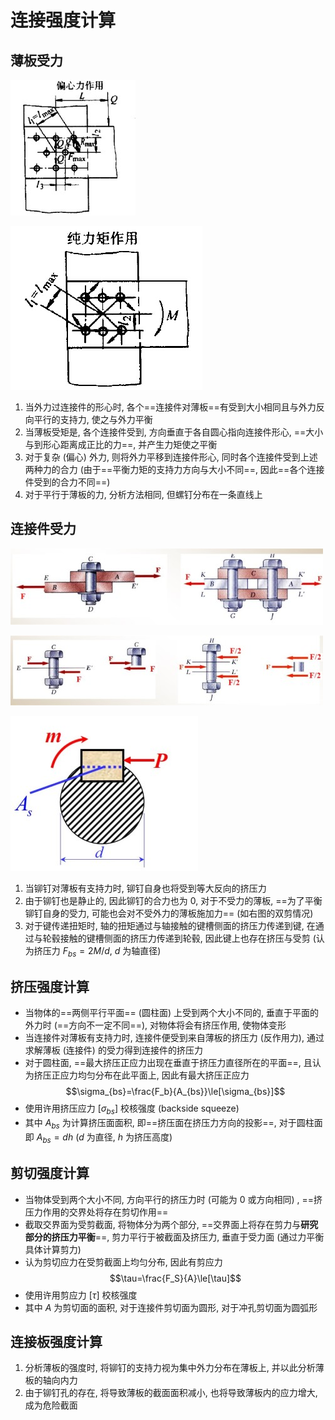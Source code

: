 # 连接强度计算
## 薄板受力
![](./src/%E8%BF%9E%E6%8E%A5%E4%BB%B6%E5%8F%97%E5%8A%9B.jpg) 

![](./src/%E8%BF%9E%E6%8E%A5%E4%BB%B6%E5%8F%97%E7%9F%A9.jpg)

1. 当外力过连接件的形心时, 各个==连接件对薄板==有受到大小相同且与外力反向平行的支持力, 使之与外力平衡
1. 当薄板受矩是, 各个连接件受到, 方向垂直于各自圆心指向连接件形心, ==大小与到形心距离成正比的力==, 并产生力矩使之平衡
1. 对于复杂 (偏心) 外力, 则将外力平移到连接件形心, 同时各个连接件受到上述两种力的合力 (由于==平衡力矩的支持力方向与大小不同==, 因此==各个连接件受到的合力不同==)
1. 对于平行于薄板的力, 分析方法相同, 但螺钉分布在一条直线上

## 连接件受力
![](./src/%E9%93%86%E9%92%89%E5%8F%97%E5%8A%9B_1.jpg)

![](./src/%E9%93%86%E9%92%89%E5%8F%97%E5%8A%9B_2.jpg)

![](./src/%E9%94%AE%E5%8F%97%E5%8A%9B.jpg)

1. 当铆钉对薄板有支持力时, 铆钉自身也将受到等大反向的挤压力
1. 由于铆钉也是静止的, 因此铆钉的合力也为 $0$, 对于不受力的薄板, ==为了平衡铆钉自身的受力, 可能也会对不受外力的薄板施加力== (如右图的双剪情况)
1. 对于键传递扭矩时, 轴的扭矩通过与轴接触的键槽侧面的挤压力传递到键, 在通过与轮毂接触的键槽侧面的挤压力传递到轮毂, 因此键上也存在挤压与受剪 (认为挤压力 $F_{bs}=2M/d$, $d$ 为轴直径)

## 挤压强度计算
* 当物体的==两侧平行平面== (圆柱面) 上受到两个大小不同的, 垂直于平面的外力时 (==方向不一定不同==), 对物体将会有挤压作用, 使物体变形
* 当连接件对薄板有支持力时, 连接件便受到来自薄板的挤压力 (反作用力), 通过求解薄板 (连接件) 的受力得到连接件的挤压力
* 对于圆柱面, ==最大挤压正应力出现在垂直于挤压力直径所在的平面==, 且认为挤压正应力均匀分布在此平面上, 因此有最大挤压正应力 
$$\sigma_{bs}=\frac{F_b}{A_{bs}}\le[\sigma_{bs}]$$
* 使用许用挤压应力 $[\sigma_{bs}]$ 校核强度 (backside squeeze)
* 其中 $A_{bs}$ 为计算挤压面面积, 即==挤压面在挤压力方向的投影==, 对于圆柱面即 $A_{bs}=dh$ ($d$ 为直径, $h$ 为挤压高度)

## 剪切强度计算
* 当物体受到两个大小不同, 方向平行的挤压力时 (可能为 $0$ 或方向相同) , ==挤压力作用的交界处将存在剪切作用==
* 截取交界面为受剪截面, 将物体分为两个部分, ==交界面上将存在剪力与**研究部分的挤压力平衡**==, 剪力平行于被截面及挤压力, 垂直于受力面 (通过力平衡具体计算剪力)
* 认为剪切应力在受剪截面上均匀分布, 因此有剪应力 
$$\tau=\frac{F_S}{A}\le[\tau]$$
* 使用许用剪应力 $[\tau]$ 校核强度
* 其中 $A$ 为剪切面的面积, 对于连接件剪切面为圆形, 对于冲孔剪切面为圆弧形

## 连接板强度计算
1. 分析薄板的强度时, 将铆钉的支持力视为集中外力分布在薄板上, 并以此分析薄板的轴向内力
1. 由于铆钉孔的存在, 将导致薄板的截面面积减小, 也将导致薄板内的应力增大, 成为危险截面
